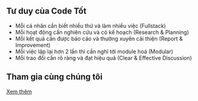 ## Tư duy của Code Tốt

- Mỗi cá nhân cần biết nhiều thứ và làm nhiều việc (Fullstack)
- Mỗi hoạt động cần nghiên cứu và có kế hoạch (Research & Planning)
- Mỗi kết quả cần được báo cáo và thường xuyên cải thiện (Report & Improvement)
- Mỗi việc lặp lại hơn 2 lần thì cần nghĩ tới module hoá (Modular)
- Mỗi trao đổi cần rõ ràng và đạt hiệu quả (Clear & Effective Discussion)

## Tham gia cùng chúng tôi

[Xem thêm](https://gist.github.com/khoipro/8a0875a92817d2703c957c2eb19222f0)
